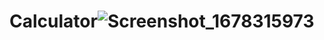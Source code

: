# Calculator![Screenshot_1678315973](https://user-images.githubusercontent.com/84254470/223869979-3520075f-40e7-47a6-ad10-2fb7dc8360d4.png)
